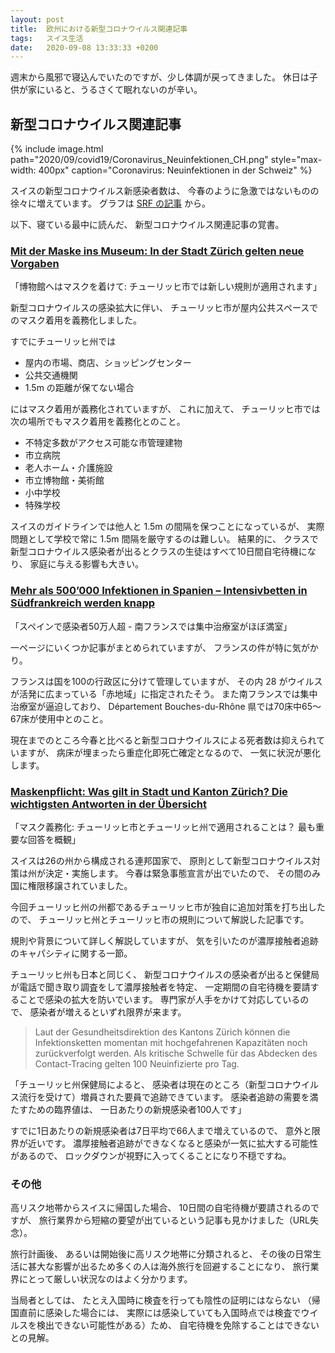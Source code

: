```yaml
---
layout: post
title:  欧州における新型コロナウイルス関連記事
tags:	スイス生活
date:	2020-09-08 13:33:33 +0200
---
```

週末から風邪で寝込んでいたのですが、少し体調が戻ってきました。
休日は子供が家にいると、うるさくて眠れないのが辛い。

## 新型コロナウイルス関連記事

{% include image.html
    path="2020/09/covid19/Coronavirus_Neuinfektionen_CH.png"
    style="max-width: 400px"
    caption="Coronavirus: Neuinfektionen in der Schweiz" %}

スイスの新型コロナウイルス新感染者数は、
今春のように急激ではないものの徐々に増えています。
グラフは [SRF の記事](https://www.srf.ch/news/schweiz/coronavirus-so-entwickeln-sich-die-corona-fallzahlen-in-der-schweiz) から。

以下、寝ている最中に読んだ、
新型コロナウイルス関連記事の覚書。

### [Mit der Maske ins Museum: In der Stadt Zürich gelten neue Vorgaben](https://www.nzz.ch/zuerich/mit-der-maske-ins-museum-in-der-stadt-zuerich-gelten-neue-vorgaben-ld.1575406)

「博物館へはマスクを着けて: チューリッヒ市では新しい規則が適用されます」

新型コロナウイルスの感染拡大に伴い、
チューリッヒ市が屋内公共スペースでのマスク着用を義務化しました。

すでにチューリッヒ州では

* 屋内の市場、商店、ショッピングセンター
* 公共交通機関
* 1.5m の距離が保てない場合

にはマスク着用が義務化されていますが、
これに加えて、
チューリッヒ市では次の場所でもマスク着用を義務化とのこと。

* 不特定多数がアクセス可能な市管理建物
* 市立病院
* 老人ホーム・介護施設
* 市立博物館・美術館
* 小中学校
* 特殊学校

スイスのガイドラインでは他人と 1.5m の間隔を保つことになっているが、
実際問題として学校で常に 1.5m 間隔を厳守するのは難しい。
結果的に、
クラスで新型コロナウイルス感染者が出るとクラスの生徒はすべて10日間自宅待機になり、
家庭に与える影響も大きい。

### [Mehr als 500’000 Infektionen in Spanien – Intensivbetten in Südfrankreich werden knapp](https://www.bluewin.ch/de/news/schweiz/stadt-zuerich-fuehrt-maskenpflicht-in-oeffentlichen-bereichen-ein-435022.html)

「スペインで感染者50万人超 - 南フランスでは集中治療室がほぼ満室」

一ページにいくつか記事がまとめられていますが、
フランスの件が特に気がかり。

フランスは国を100の行政区に分けて管理していますが、
その内 28 がウイルスが活発に広まっている「赤地域」に指定されたそう。
また南フランスでは集中治療室が逼迫しており、
Département Bouches-du-Rhône 県では70床中65〜67床が使用中とのこと。


現在までのところ今春と比べると新型コロナウイルスによる死者数は抑えられていますが、
病床が埋まったら重症化即死亡確定となるので、
一気に状況が悪化します。

### [Maskenpflicht: Was gilt in Stadt und Kanton Zürich? Die wichtigsten Antworten in der Übersicht](https://www.nzz.ch/zuerich/die-stadt-zuerich-dehnt-die-maskenpflicht-auf-schulen-museen-und-schalterhallen-aus-die-wichtigsten-antworten-in-der-uebersicht-ld.1572928)

「マスク義務化: チューリッヒ市とチューリッヒ州で適用されることは？ 最も重要な回答を概観」

スイスは26の州から構成される連邦国家で、
原則として新型コロナウイルス対策は州が決定・実施します。
今春は緊急事態宣言が出でいたので、
その間のみ国に権限移譲されていました。

今回チューリッヒ州の州都であるチューリッヒ市が独自に追加対策を打ち出したので、
チューリッヒ州とチューリッヒ市の規則について解説した記事です。

規則や背景について詳しく解説していますが、
気を引いたのが濃厚接触者追跡のキャパシティに関する一節。

チューリッヒ州も日本と同じく、
新型コロナウイルスの感染者が出ると保健局が電話で聞き取り調査をして濃厚接触者を特定、
一定期間の自宅待機を要請することで感染の拡大を防いでいます。
専門家が人手をかけて対応しているので、
感染者が増えるといずれ限界が来ます。

> Laut der Gesundheitsdirektion des Kantons Zürich können die Infektionsketten momentan mit hochgefahrenen Kapazitäten noch zurückverfolgt werden. Als kritische Schwelle für das Abdecken des Contact-Tracing gelten 100 Neuinfizierte pro Tag.

「チューリッヒ州保健局によると、
感染者は現在のところ（新型コロナウイルス流行を受けて）増員された要員で追跡できています。
感染者追跡の需要を満たすための臨界値は、
一日あたりの新規感染者100人です」

すでに1日あたりの新規感染者は7日平均で66人まで増えているので、
意外と限界が近いです。
濃厚接触者追跡ができなくなると感染が一気に拡大する可能性があるので、
ロックダウンが視野に入ってくることになり不穏ですね。

### その他

高リスク地帯からスイスに帰国した場合、
10日間の自宅待機が要請されるのですが、
旅行業界から短縮の要望が出ているという記事も見かけました（URL失念）。

旅行計画後、
あるいは開始後に高リスク地帯に分類されると、
その後の日常生活に甚大な影響が出るため多くの人は海外旅行を回避することになり、
旅行業界にとって厳しい状況なのはよく分かります。

当局者としては、
たとえ入国時に検査を行っても陰性の証明にはならない
（帰国直前に感染した場合には、
実際には感染していても入国時点では検査でウイルスを検出できない可能性がある）ため、
自宅待機を免除することはできないとの見解。


